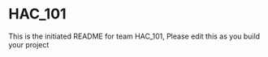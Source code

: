 # HAC_101
This is the initiated README for team HAC_101, Please edit this as you build your project
